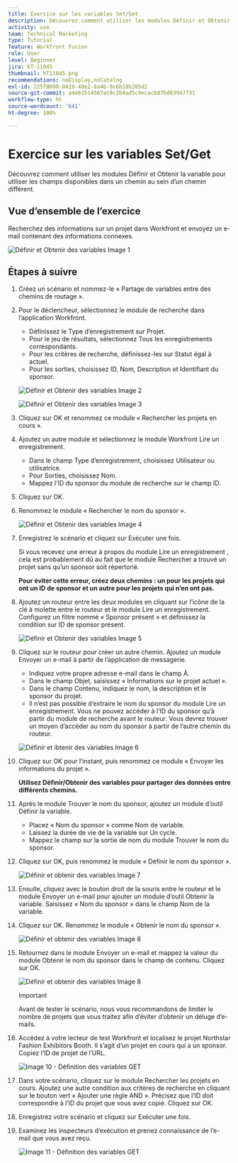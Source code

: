 ```yaml
---
title: Exercice sur les variables Set/Get
description: Découvrez comment utiliser les modules Définir et Obtenir la variable pour utiliser les champs disponibles dans un chemin au sein d’un chemin différent.
activity: use
team: Technical Marketing
type: Tutorial
feature: Workfront Fusion
role: User
level: Beginner
jira: KT-11045
thumbnail: KT11045.png
recommendations: noDisplay,noCatalog
exl-id: 225f0090-0428-40e2-8a4b-9c6b18b205d2
source-git-commit: a4e61514567ac8c2b4ad5c9ecacb87bd83947731
workflow-type: ht
source-wordcount: '641'
ht-degree: 100%

---
```


# Exercice sur les variables Set/Get

Découvrez comment utiliser les modules Définir et Obtenir la variable pour utiliser les champs disponibles dans un chemin au sein d’un chemin différent.

## Vue d’ensemble de l’exercice

Recherchez des informations sur un projet dans Workfront et envoyez un e-mail contenant des informations connexes.

![Définir et Obtenir des variables Image 1](../12-exercises/assets/set-get-variables-walkthrough-1.png)

## Étapes à suivre

1. Créez un scénario et nommez-le « Partage de variables entre des chemins de routage ».
1. Pour le déclencheur, sélectionnez le module de recherche dans l’application Workfront.

   + Définissez le Type d’enregistrement sur Projet.
   + Pour le jeu de résultats, sélectionnez Tous les enregistrements correspondants.
   + Pour les critères de recherche, définissez-les sur Statut égal à actuel.
   + Pour les sorties, choisissez ID, Nom, Description et Identifiant du sponsor.

   ![Définir et Obtenir des variables Image 2](../12-exercises/assets/set-get-variables-walkthrough-2.png)

   ![Définir et Obtenir des variables Image 3](../12-exercises/assets/set-get-variables-walkthrough-3.png)

1. Cliquez sur OK et renommez ce module « Rechercher les projets en cours ».
1. Ajoutez un autre module et sélectionnez le module Workfront Lire un enregistrement.

   + Dans le champ Type d’enregistrement, choisissez Utilisateur ou utilisatrice.
   + Pour Sorties, choisissez Nom.
   + Mappez l’ID du sponsor du module de recherche sur le champ ID.

1. Cliquez sur OK.
1. Renommez le module « Rechercher le nom du sponsor ».

   ![Définir et Obtenir des variables Image 4](../12-exercises/assets/set-get-variables-walkthrough-4.png)

1. Enregistrez le scénario et cliquez sur Exécuter une fois.

   Si vous recevez une erreur à propos du module Lire un enregistrement , cela est probablement dû au fait que le module Rechercher a trouvé un projet sans qu’un sponsor soit répertorié.

   **Pour éviter cette erreur, créez deux chemins : un pour les projets qui ont un ID de sponsor et un autre pour les projets qui n’en ont pas.**

1. Ajoutez un routeur entre les deux modules en cliquant sur l’icône de la clé à molette entre le routeur et le module Lire un enregistrement. Configurez un filtre nommé « Sponsor présent » et définissez la condition sur ID de sponsor présent.

   ![Définir et Obtenir des variables Image 5](../12-exercises/assets/set-get-variables-walkthrough-5.png)

1. Cliquez sur le routeur pour créer un autre chemin. Ajoutez un module Envoyer un e-mail à partir de l’application de messagerie.

   + Indiquez votre propre adresse e-mail dans le champ À.
   + Dans le champ Objet, saisissez « Informations sur le projet actuel ».
   + Dans le champ Contenu, indiquez le nom, la description et le sponsor du projet.
   + Il n’est pas possible d’extraire le nom du sponsor du module Lire un enregistrement. Vous ne pouvez accéder à l’ID du sponsor qu’à partir du module de recherche avant le routeur. Vous devrez trouver un moyen d’accéder au nom du sponsor à partir de l’autre chemin du routeur.

   ![Définir et ibtenir des variables Image 6](../12-exercises/assets/set-get-variables-walkthrough-6.png)

1. Cliquez sur OK pour l’instant, puis renommez ce module « Envoyer les informations du projet ».

   **Utilisez Définir/Obtenir des variables pour partager des données entre différents chemins.**

1. Après le module Trouver le nom du sponsor, ajoutez un module d’outil Définir la variable.

   + Placez « Nom du sponsor » comme Nom de variable.
   + Laissez la durée de vie de la variable sur Un cycle.
   + Mappez le champ sur la sortie de nom du module Trouver le nom du sponsor.

1. Cliquez sur OK, puis renommez le module « Définir le nom du sponsor ».

   ![Définir et obtenir des variables Image 7](../12-exercises/assets/set-get-variables-walkthrough-7.png)

1. Ensuite, cliquez avec le bouton droit de la souris entre le routeur et le module Envoyer un e-mail pour ajouter un module d’outil Obtenir la variable. Saisissez « Nom du sponsor » dans le champ Nom de la variable.
1. Cliquez sur OK. Renommez le module « Obtenir le nom du sponsor ».

   ![Définir et obtenir des variables Image 8](../12-exercises/assets/set-get-variables-walkthrough-8.png)

1. Retournez dans le module Envoyer un e-mail et mappez la valeur du module Obtenir le nom du sponsor dans le champ de contenu. Cliquez sur OK.

   ![Définir et obtenir des variables Image 8](../12-exercises/assets/set-get-variables-walkthrough-8.png)

   >[!IMPORTANT]
   >
   >Avant de tester le scénario, nous vous recommandons de limiter le nombre de projets que vous traitez afin d’éviter d’obtenir un déluge d’e-mails.

1. Accédez à votre lecteur de test Workfront et localisez le projet Northstar Fashion Exhibitors Booth. Il s’agit d’un projet en cours qui a un sponsor. Copiez l’ID de projet de l’URL.

   ![ Image 10 - Définition des variables GET](../12-exercises/assets/set-get-variables-walkthrough-10.png)

1. Dans votre scénario, cliquez sur le module Rechercher les projets en cours. Ajoutez une autre condition aux critères de recherche en cliquant sur le bouton vert « Ajouter une règle AND ». Précisez que l’ID doit correspondre à l’ID du projet que vous avez copié. Cliquez sur OK.
1. Enregistrez votre scénario et cliquez sur Exécuter une fois.
1. Examinez les inspecteurs d’exécution et prenez connaissance de l’e-mail que vous avez reçu.

   ![ Image 11 - Définition des variables GET](../12-exercises/assets/set-get-variables-walkthrough-11.png)
